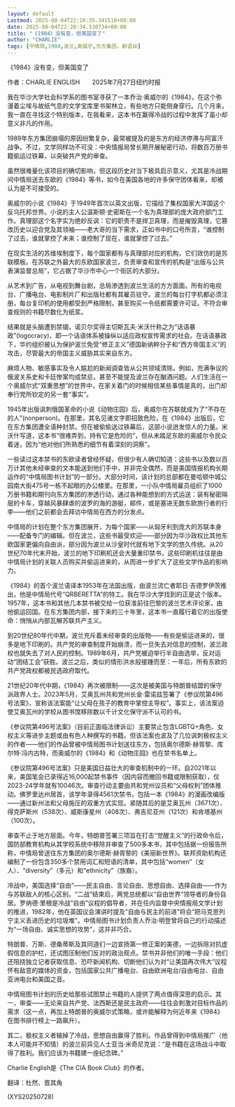 ```yaml
---
layout: default
Lastmod: 2025-08-04T22:20:35.341510+00:00
date: 2025-08-04T22:20:34.530734+00:00
title: "《1984》没有变，但美国变了"
author: "CHARLIE"
tags: [中情局,1984,波兰,奥威尔,东方集团，新语丝]
---
```


《1984》没有变，但美国变了

作者：CHARLIE ENGLISH　　2025年7月27日纽约时报

我在华沙大学社会科学系的图书室寻获了一本乔治·奥威尔的《1984》，在这个弥漫着尘埃与故纸气息的文学宝库里书架林立，有些地方只能侧身穿行。几个月来，我一直在寻找这个特别版本，在我看来，这本书在赢得冷战的过程中发挥了虽小却意义非凡的作用。

1989年东方集团崩塌的原因纷繁复杂，最常被提及的是东方的经济停滞与阿富汗战争。不过，文学同样功不可没：中央情报局曾长期开展秘密行动，将数百万册书籍偷运过铁幕，以突破共产党的审查。

虽然很难量化该项目的确切影响，但这段历史对当下极具启示意义，尤其是冷战期间中情局送去东欧的《1984》等书，如今在美国各地的许多保守团体看来，却被认为是不可接受的。

奥威尔的小说《1984》于1949年首次以英文出版，它描绘了集权国家大洋国这个反乌托邦世界。小说的主人公温斯顿·史密斯在一个名为真理部的庞大政府部门工作。真理部这个名字实为绝妙反讽：它的职责不是捍卫真理，而是摧毁真理，它篡改历史以迎合党及其领袖——老大哥的当下需求，正如书中的口号所言，“谁控制了过去，谁就掌控了未来；谁控制了现在，谁就掌控了过去。”

在现实生活的苏维埃制度下，每个国家都有与真理部对应的机构，它们效仿的是苏联模板。在苏联之外最大的东欧国家波兰，负责审查和宣传的机构是“出版与公共表演监督总局”，它占据了华沙市中心一个街区的大部分。

从艺术到广告，从电视到舞台剧，总局渗透到波兰生活的方方面面。所有的电视台、广播电台、电影制片厂和出版社都有其雇员驻守。波兰的每台打字机都必须注册，每台复印机的使用都受到严格限制，甚至购买一令纸都需要许可证。不符合审查规则的书籍尽数化为纸浆。

结果就是头脑遭到禁锢，诺贝尔奖得主切斯瓦夫·米沃什称之为“话语暴政”(logocracy)，即一个话语体系被操纵以适应政权宣传需求的社会。在话语暴政下，华约组织被认为保护波兰免受“修正主义”德国新纳粹分子和“西方帝国主义”的攻击，尽管最大的帝国主义威胁其实来自东方。

麻烦人物、敏感事实及令人尴尬的新闻调查皆从公共领域清除。例如，充满争议的俄波关系史和卡廷惨案均成禁忌，甚至不能提及波兰存在酗酒问题。人们生活在一个奥威尔式“双重思想”的世界中，在家关着门的时候相信某些事情是真的，出门却奉行党所钦定的另一套“事实”。

1945年出版讽刺俄国革命的小说《动物庄园》后，奥威尔在苏联就成为了“不存在的人”(nonperson)。在那里，其名见诸文字即招致危险，在《1984》出版后，它在东方集团遭全语种封禁。但在被偷偷送过铁幕后，这部小说迸发惊人的力量。米沃什写道，这本书“很难弄到，持有它是危险的”，但从未踏足东欧的奥威尔令民众着迷，因为“他对他们所熟悉的细节有着深刻的洞察”。

一些读过这本禁书的东欧读者曾经怀疑，但很少有人确切知道：这些书以及数以百万计其他未经审查的文本能送到他们手中，并非完全偶然，而是美国情报机构长期运作的“中情局图书计划”的一部分。大部分时间，该计划的总部都在曼哈顿中城公园南大街475号一栋不起眼的办公楼里。在那里，一小队中情局雇员组织了1000万册书籍和期刊向东方集团的渗透行动，通过各种能想到的方式运送：装有秘密隔层的卡车，穿越风暴肆虐的波罗的海的游艇，邮件，或是塞进无数东欧旅行者的行李——他们之前都会去拜访中情局在西方的分发点。

中情局的计划在整个东方集团展开，为每个国家——从匈牙利到庞大的苏联本身——配备专门的编辑。但在波兰，这些书最受欢迎——部分因为华沙政权比其他东欧国家更偏向自由派，部分因为波兰从沙皇时代就有地下文学的悠久传统。从20世纪70年代末开始，波兰的地下印刷机还会大量重印禁书，这些印刷机往往是由中情局计划的关联人员购买并偷运进来的，从而进一步扩大了这些文学作品的影响力。

《1984》的首个波兰语译本1953年在法国出版，由波兰流亡者耶日·吉德罗伊茨推出，他是中情局代号“QRBERETTA”的特工。我在华沙大学找到的正是这个版本。1957年，这本书和其他几本禁书被交给一位获准前往巴黎的波兰艺术评论家，由他偷运回国。在东方集团内部，接下来的三十年里，这本书一直履行着它的出版使命：悄悄从内部瓦解苏联共产主义。

到20世纪80年代中期，波兰充斥着未经审查的出版物——有些是偷运进来的，很多是地下印刷的。共产党的审查制度开始崩溃，而一旦失去对信息的控制，波兰政权也就失去了对人民的控制。1989年6月，共产党被迫举行半自由选举，反对运动“团结工会”获胜。波兰之后，类似的情形洪水般接踵而至：一年后，所有东欧的共产党政权都被民选政府取代。

21世纪20年代中期，《1984》再次被限制——这次是被美国与特朗普结盟的保守派政界人士。2023年5月，艾奥瓦州共和党州长金·雷诺兹签署了《参议院第496号法案》，宣称该法案能“让父母在孩子的教育中掌控主导权”。事实上，该法案迫使艾奥瓦州的学校从图书馆移除数以千计文化保守派不认可的书。

《参议院第496号法案》（目前正面临法律诉讼）主要禁止包含LGBTQ+角色、女权主义等进步主题或由有色人种撰写的书籍。但该法案也波及了几位讽刺极权主义的作者——他们的作品曾被中情局图书计划送往东方，包括奥尔德斯·赫胥黎、库尔特·冯内古特，而奥威尔的《1984》和《动物庄园》也在禁书名单上。

《参议院第496号法案》只是美国日益壮大的审查机制中的一环。自2021年以来，美国笔会已录得近16,000起禁书事件（因内容而撤回书籍或限制获取），仅2023-24学年就有10046次。审查行动主要由共和党州议员和“父母权利”团体推动。佛罗里达州居首，该学年录得4561次禁书，包括一本《1984》的漫画改编版——通过新州法和父母施压的双重方式实现。紧随其后的是艾奥瓦州（3671次）、得克萨斯州（538次）、威斯康星州（408次）、弗吉尼亚州（121次）和肯塔基州（100次）。

审查不止于地方层面。今年，特朗普签署三项旨在打击“觉醒主义”的行政命令后，国防部教育机构从其学校系统中移除并审查了500多本书，其中包括据一份报告所称，中情局曾送往东方集团的奥尔德斯·赫胥黎的《美丽新世界》。联邦资助机构还编制了一份包含350多个禁用词汇和短语的清单，其中包括“women”（女人）、“diversity”（多元）和“ethnicity”（族裔）。

冷战中，美国选择“自由”——民主自由、言论自由、思想自由、选择自由——作为与苏联敌人的核心区别。“二战”结束后，两党总统都以“自由世界”领导者的身份自居。罗纳德·里根是冷战“自由”议程的倡导者，并在任内监督中央情报局文学计划的推进，1982年，他在英国议会演讲时提及“自由与民主的前进”将会“把马克思列宁主义丢进历史的垃圾堆”。中情局图书计划负责人乔治·明登曾将自己的行动描述为“一场自由、诚实思想的攻势”，这并非巧合。

特朗普、万斯、德桑蒂斯及其同道们一边宣扬第一修正案的美德，一边拆除对抗虚假信息的护栏，还试图压制他们反对的政治观点。禁书并非他们的唯一手段：他们还阻挠独立记者获取信息、恐吓新闻机构、切断他们认为对“让美国再次伟大”议程怀有敌意的媒体的资金，包括国家公共广播电台、自由欧洲电台/自由电台、自由亚洲电台和美国之音。

中情局图书计划的历史给那些试图禁止书籍的人提供了两点值得深思的启示。其一，审查——无论来自共产党、法西斯还是民主政府——往往会刺激对目标作品的需求（这一点，再加上特朗普的奥威尔式策略，或许能解释为何近年来《1984》在图书排行榜上一路飙升）。

其二，极权主义者输掉了冷战，思想自由赢得了胜利。作品曾得到中情局推广（他本人可能并不知情）的波兰前异见人士亚当·米奇尼克说：“是书籍在这场战斗中取得了胜利。我们应该为书籍建一座纪念碑。”

Charlie English是《The CIA Book Club》的作者。

翻译：杜然、晋其角

(XYS20250728)

